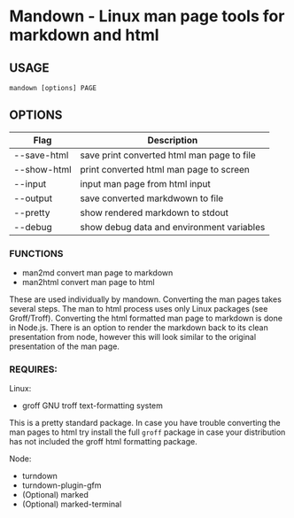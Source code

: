 
# Mandown - Linux man page tools for markdown and html

## **USAGE**

  `mandown [options] PAGE`

## **OPTIONS**

| **Flag**          | **Description**                              |
| ----------------- | -------------------------------------------- |
|  --save-html      |  save print converted html man page to file  |                   
|  --show-html      |  print converted html man page to screen     |                
|  --input <file>   |  input man page from html input              |       
|  --output <file>  |  save converted markdwown to file            |         
|  --pretty         |  show rendered markdown to stdout            |         
|  --debug          |  show debug data and environment variables   |                  



### FUNCTIONS

 - man2md convert man page to markdown
 - man2html convert man page to html

These are used individually by mandown. Converting the man pages takes several steps.
The man to html process uses only Linux packages (see Groff/Troff).  Converting the
html formatted  man page to markdown is done in Node.js.  There is an option to
render the markdown back to its clean presentation from node, however this will look
similar to the original presentation of the man page.


### REQUIRES:

Linux:

 - groff GNU troff text-formatting system

This is a pretty standard package. In case you have trouble converting the man pages to html
try install the full `groff` package in case your distribution has not included the groff
html formatting package.


Node:

 - turndown
 - turndown-plugin-gfm
 - (Optional) marked
 - (Optional) marked-terminal

